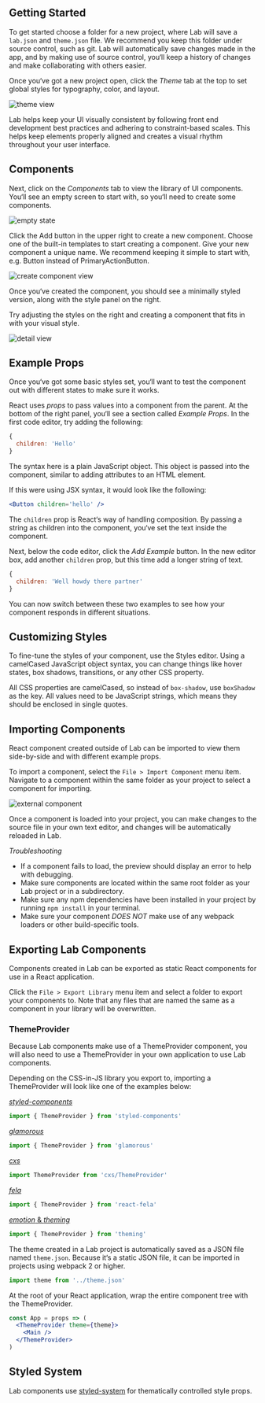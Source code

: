 
## Getting Started

To get started choose a folder for a new project, where Lab will save a `lab.json` and `theme.json` file.
We recommend you keep this folder under source control, such as git.
Lab will automatically save changes made in the app, and by making use of source control, you‘ll keep a history of changes and make collaborating with others easier.

Once you‘ve got a new project open,
click the *Theme* tab at the top to set global styles for typography, color, and layout.

![theme view](images/theme.png)

Lab helps keep your UI visually consistent by following front end development best practices and adhering to constraint-based scales.
This helps keep elements properly aligned and creates a visual rhythm throughout your user interface.


## Components

Next, click on the *Components* tab to view the library of UI components.
You‘ll see an empty screen to start with, so you‘ll need to create some components.

![empty state](images/empty-state.png)

Click the Add button in the upper right to create a new component.
Choose one of the built-in templates to start creating a component.
Give your new component a unique name. We recommend keeping it simple to start with, e.g. Button instead of PrimaryActionButton.

![create component view](images/create-button.png)

Once you‘ve created the component, you should see a minimally styled version, along with the style panel on the right.

Try adjusting the styles on the right and creating a component that fits in with your visual style.

![detail view](images/detail.png)


## Example Props

Once you‘ve got some basic styles set, you‘ll want to test the component out with different states to make sure it works.

React uses *props* to pass values into a component from the parent.
At the bottom of the right panel, you‘ll see a section called *Example Props*.
In the first code editor, try adding the following:

```js
{
  children: 'Hello'
}
```

The syntax here is a plain JavaScript object. This object is passed into the component, similar to adding attributes to an HTML element.

If this were using JSX syntax, it would look like the following:

```jsx
<Button children='hello' />
```

The `children` prop is React‘s way of handling composition.
By passing a string as children into the component, you‘ve set the text inside the component.

Next, below the code editor, click the *Add Example* button.
In the new editor box, add another `children` prop, but this time add a longer string of text.

```js
{
  children: 'Well howdy there partner'
}
```

You can now switch between these two examples to see how your component responds in different situations.


## Customizing Styles

To fine-tune the styles of your component, use the Styles editor.
Using a camelCased JavaScript object syntax, you can change things like
hover states, box shadows, transitions, or any other CSS property.

All CSS properties are camelCased, so instead of `box-shadow`, use `boxShadow` as the key.
All values need to be JavaScript strings, which means they should be enclosed in single quotes.

## Importing Components

React component created outside of Lab can be imported to view them side-by-side and with different example props.

To import a component, select the `File > Import Component` menu item.
Navigate to a component within the same folder as your project to select a component for importing.

![external component](images/detail-external.png)

Once a component is loaded into your project, you can make changes to the source file in your own text editor,
and changes will be automatically reloaded in Lab.

*Troubleshooting*

- If a component fails to load, the preview should display an error to help with debugging.
- Make sure components are located within the same root folder as your Lab project or in a subdirectory.
- Make sure any npm dependencies have been installed in your project by running `npm install` in your terminal.
- Make sure your component *DOES NOT* make use of any webpack loaders or other build-specific tools.


## Exporting Lab Components

Components created in Lab can be exported as static React components for use in a React application.

Click the `File > Export Library` menu item and select a folder to export your components to. Note that any files that are named the same as a component in your library will be overwritten.

### ThemeProvider

Because Lab components make use of a ThemeProvider component, you will also need to use a ThemeProvider in your own application to use Lab components.

Depending on the CSS-in-JS library you export to, importing a ThemeProvider will look like one of the examples below:

[*styled-components*][sc-theme]

```js
import { ThemeProvider } from 'styled-components'
```

[*glamorous*][g-theme]

```js
import { ThemeProvider } from 'glamorous'
```

[*cxs*][cxs-theme]

```js
import ThemeProvider from 'cxs/ThemeProvider'
```

[*fela*][fela-theme]

```js
import { ThemeProvider } from 'react-fela'
```

[*emotion* & *theming*][emotion-theme]

```js
import { ThemeProvider } from 'theming'
```

The theme created in a Lab project is automatically saved as a JSON file named `theme.json`.
Because it‘s a static JSON file, it can be imported in projects using webpack 2 or higher.

```js
import theme from '../theme.json'
```

At the root of your React application, wrap the entire component tree with the ThemeProvider.

```jsx
const App = props => (
  <ThemeProvider theme={theme}>
    <Main />
  </ThemeProvider>
)
```

[sc-theme]: https://www.styled-components.com/docs/advanced#theming
[g-theme]: https://glamorous.rocks/advanced/#theming
[cxs-theme]: https://github.com/jxnblk/cxs#theming
[fela-theme]: http://fela.js.org/docs/guides/UsageWithReact.html#component-theming
[emotion-theme]: https://github.com/emotion-js/emotion/blob/master/docs/theming.md


## Styled System

Lab components use [styled-system][system] for thematically controlled style props.

[system]: https://github.com/jxnblk/styled-system

